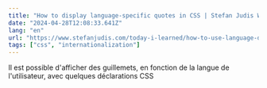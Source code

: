 ```yaml
---
title: "How to display language-specific quotes in CSS | Stefan Judis Web Development"
date: "2024-04-28T12:08:33.641Z"
lang: "en"
url: "https://www.stefanjudis.com/today-i-learned/how-to-use-language-dependent-quotes-in-css/"
tags: ["css", "internationalization"]
---
```


Il est possible d'afficher des guillemets, en fonction de la langue de l'utilisateur, avec quelques déclarations CSS